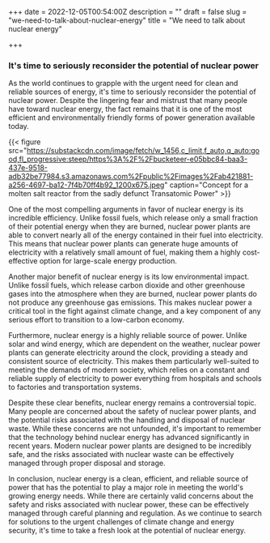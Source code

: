 +++
date = 2022-12-05T00:54:00Z
description = ""
draft = false
slug = "we-need-to-talk-about-nuclear-energy"
title = "We need to talk about nuclear energy"

+++


### It's time to seriously reconsider the potential of nuclear power

As the world continues to grapple with the urgent need for clean and reliable sources of energy, it's time to seriously reconsider the potential of nuclear power. Despite the lingering fear and mistrust that many people have toward nuclear energy, the fact remains that it is one of the most efficient and environmentally friendly forms of power generation available today.

{{< figure src="https://substackcdn.com/image/fetch/w_1456,c_limit,f_auto,q_auto:good,fl_progressive:steep/https%3A%2F%2Fbucketeer-e05bbc84-baa3-437e-9518-adb32be77984.s3.amazonaws.com%2Fpublic%2Fimages%2Fab421881-a256-4697-ba12-7f4b70ff4b92_1200x675.jpeg" caption="Concept for a molten salt reactor from the sadly defunct Transatomic Power" >}}

One of the most compelling arguments in favor of nuclear energy is its incredible efficiency. Unlike fossil fuels, which release only a small fraction of their potential energy when they are burned, nuclear power plants are able to convert nearly all of the energy contained in their fuel into electricity. This means that nuclear power plants can generate huge amounts of electricity with a relatively small amount of fuel, making them a highly cost-effective option for large-scale energy production.

Another major benefit of nuclear energy is its low environmental impact. Unlike fossil fuels, which release carbon dioxide and other greenhouse gases into the atmosphere when they are burned, nuclear power plants do not produce any greenhouse gas emissions. This makes nuclear power a critical tool in the fight against climate change, and a key component of any serious effort to transition to a low-carbon economy.

Furthermore, nuclear energy is a highly reliable source of power. Unlike solar and wind energy, which are dependent on the weather, nuclear power plants can generate electricity around the clock, providing a steady and consistent source of electricity. This makes them particularly well-suited to meeting the demands of modern society, which relies on a constant and reliable supply of electricity to power everything from hospitals and schools to factories and transportation systems.

Despite these clear benefits, nuclear energy remains a controversial topic. Many people are concerned about the safety of nuclear power plants, and the potential risks associated with the handling and disposal of nuclear waste. While these concerns are not unfounded, it's important to remember that the technology behind nuclear energy has advanced significantly in recent years. Modern nuclear power plants are designed to be incredibly safe, and the risks associated with nuclear waste can be effectively managed through proper disposal and storage.

In conclusion, nuclear energy is a clean, efficient, and reliable source of power that has the potential to play a major role in meeting the world's growing energy needs. While there are certainly valid concerns about the safety and risks associated with nuclear power, these can be effectively managed through careful planning and regulation. As we continue to search for solutions to the urgent challenges of climate change and energy security, it's time to take a fresh look at the potential of nuclear energy.

